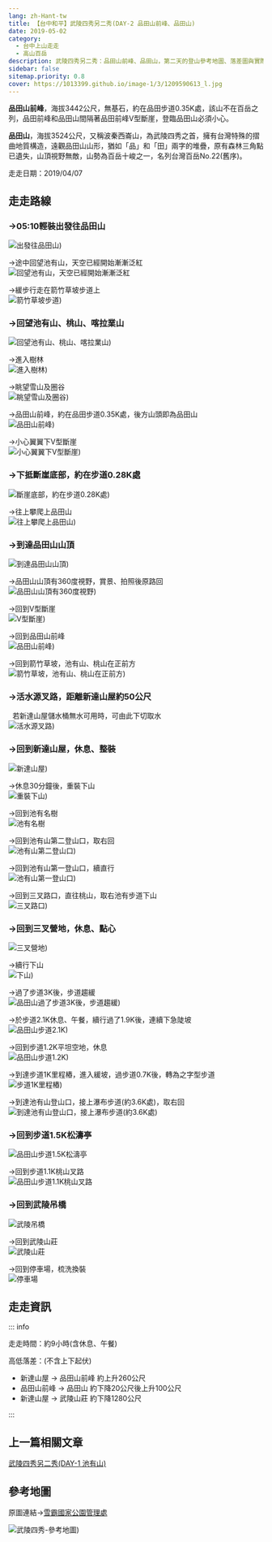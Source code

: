 ```yaml
---
lang: zh-Hant-tw
title: 【台中和平】武陵四秀另二秀(DAY-2 品田山前峰、品田山)
date: 2019-05-02
category: 
  - 台中上山走走
  - 高山百岳
description: 武陵四秀另二秀：品田山前峰、品田山，第二天的登山參考地圖、落差圖與實際探訪照片紀錄。品田山，海拔3524公尺，又稱波秦西崙山，為武陵四秀之首，擁有台灣特殊的摺曲地質構造，遠觀山形猶如「品」和「田」兩字的堆疊，山頂視野無敵，山勢為百岳十峻之一，名列台灣百岳No.22(舊序)。
sidebar: false
sitemap.priority: 0.8
cover: https://1013399.github.io/image-1/3/1209590613_l.jpg
---
```


**品田山前峰**，海拔3442公尺，無基石，約在品田步道0.35K處，該山不在百岳之列，品田前峰和品田山間隔著品田前峰V型斷崖，登臨品田山必須小心。 

**品田山**，海拔3524公尺，又稱波秦西崙山，為武陵四秀之首，擁有台灣特殊的摺曲地質構造，遠觀品田山山形，猶如「品」和「田」兩字的堆疊，原有森林三角點已遺失，山頂視野無敵，山勢為百岳十峻之一，名列台灣百岳No.22(舊序)。

<!-- more -->

走走日期：2019/04/07

## 走走路線

### →05:10輕裝出發往品田山  
![出發往品田山)](https://1013399.github.io/image-1/3/1209591203_l.jpg)

→途中回望池有山，天空已經開始漸漸泛紅  
![回望池有山，天空已經開始漸漸泛紅](https://1013399.github.io/image-1/3/1209592173_l.jpg)

→緩步行走在箭竹草坡步道上  
![箭竹草坡步道)](https://1013399.github.io/image-1/3/1209590706_l.jpg)

### →回望池有山、桃山、喀拉業山  
![回望池有山、桃山、喀拉業山)](https://1013399.github.io/image-1/3/1209590613_l.jpg)

→進入樹林  
![進入樹林)](https://1013399.github.io/image-1/3/1209590707_l.jpg)

→眺望雪山及圈谷  
![眺望雪山及圈谷)](https://1013399.github.io/image-1/3/1209591205_l.jpg)

→品田山前峰，約在品田步道0.35K處，後方山頭即為品田山  
![品田山前峰)](https://1013399.github.io/image-1/3/1209591594_l.jpg)

→小心翼翼下V型斷崖  
![小心翼翼下V型斷崖)](https://1013399.github.io/image-1/3/1209592174_l.jpg)

### →下抵斷崖底部，約在步道0.28K處  
![斷崖底部，約在步道0.28K處)](https://1013399.github.io/image-1/3/1209591206_l.jpg)

→往上攀爬上品田山  
![往上攀爬上品田山)](https://1013399.github.io/image-1/3/1209591207_l.jpg)

### →到達品田山山頂  
![到達品田山山頂)](https://1013399.github.io/image-1/3/1209591208_l.jpg)

→品田山山頂有360度視野，賞景、拍照後原路回  
![品田山山頂有360度視野)](https://1013399.github.io/image-1/3/1209591209_l.jpg)

→回到V型斷崖  
![V型斷崖)](https://1013399.github.io/image-1/3/1209591595_l.jpg)

→回到品田山前峰  
![品田山前峰)](https://1013399.github.io/image-1/3/1209592079_l.jpg)

→回到箭竹草坡，池有山、桃山在正前方  
![箭竹草坡，池有山、桃山在正前方)](https://1013399.github.io/image-1/3/1209592176_l.jpg)

### →活水源叉路，距離新達山屋約50公尺  
  若新達山屋儲水桶無水可用時，可由此下切取水  
![活水源叉路)](https://1013399.github.io/image-1/3/1209591596_l.jpg)

### →回到新達山屋，休息、整裝  
![新達山屋)](https://1013399.github.io/image-1/3/1209591211_l.jpg)

→休息30分鐘後，重裝下山  
![重裝下山)](https://1013399.github.io/image-1/3/1209590889_l.jpg)

→回到池有名樹  
![池有名樹](https://1013399.github.io/image-1/3/1209590890_l.jpg)

→回到池有山第二登山口，取右回  
![池有山第二登山口)](https://1013399.github.io/image-1/3/1209592080_l.jpg)

→回到池有山第一登山口，續直行  
![池有山第一登山口)](https://1013399.github.io/image-1/3/1209590708_l.jpg)

→回到三叉路口，直往桃山，取右池有步道下山  
![三叉路口)](https://1013399.github.io/image-1/3/1209591597_l.jpg)

### →回到三叉營地，休息、點心  
![三叉營地)](https://1013399.github.io/image-1/3/1209592177_l.jpg)

→續行下山  
![下山)](https://1013399.github.io/image-1/3/1209590614_l.jpg)

→過了步道3K後，步道趨緩  
![品田山過了步道3K後，步道趨緩)](https://1013399.github.io/image-1/3/1209592276_l.jpg)

→於步道2.1K休息、午餐，續行過了1.9K後，連續下急陡坡  
![品田山步道2.1K)](https://1013399.github.io/image-1/3/1209591291_l.jpg)

→回到步道1.2K平坦空地，休息  
![品田山步道1.2K)](https://1013399.github.io/image-1/3/1209591598_l.jpg)

→到達步道1K里程樁，進入緩坡，過步道0.7K後，轉為之字型步道  
![步道1K里程樁)](https://1013399.github.io/image-1/3/1209590891_l.jpg)

→到達池有山登山口，接上瀑布步道(約3.6K處)，取右回  
![到達池有山登山口，接上瀑布步道(約3.6K處)](https://1013399.github.io/image-1/3/1209592277_l.jpg)

### →回到步道1.5K松濤亭  
![品田山步道1.5K松濤亭](https://1013399.github.io/image-1/3/1209592081_l.jpg)

→回到步道1.1K桃山叉路  
![品田山步道1.1K桃山叉路](https://1013399.github.io/image-1/3/1209591292_l.jpg)

### →回到武陵吊橋  
![武陵吊橋](https://1013399.github.io/image-1/3/1209592178_l.jpg)

→回到武陵山莊  
![武陵山莊](https://1013399.github.io/image-1/3/1209592082_l.jpg)

→回到停車場，梳洗換裝  
![停車場](https://1013399.github.io/image-1/3/1209592083_l.jpg)

## 走走資訊
::: info

走走時間：約9小時(含休息、午餐)

高低落差：(不含上下起伏)  
- 新達山屋 → 品田山前峰 約上升260公尺  
- 品田山前峰 → 品田山 約下降20公尺後上升100公尺  
- 新達山屋 → 武陵山莊 約下降1280公尺

:::

## 上一篇相關文章
[武陵四秀另二秀(DAY-1 池有山)](/posts/post-4-2019-05-01.html)

## 參考地圖
原圖連結→[雪霸國家公園管理處](https://www.spnp.gov.tw/Site/Hiking/WulingFour#lg=1&slide=0) 

![武陵四秀-參考地圖)](https://1013399.github.io/image-1/3/1209593196_l.jpg)